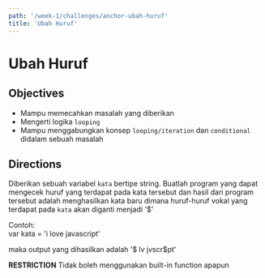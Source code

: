 ```yaml
---
path: '/week-1/challenges/anchor-ubah-huruf'
title: 'Ubah Huruf'
---
```


# Ubah Huruf

## Objectives
- Mampu memecahkan masalah yang diberikan
- Mengerti logika `looping`
- Mampu menggabungkan konsep `looping/iteration` dan `conditional` didalam sebuah masalah


## Directions
Diberikan sebuah variabel `kata` bertipe string. Buatlah program yang dapat mengecek huruf yang terdapat pada kata tersebut dan hasil dari program tersebut adalah menghasilkan kata baru dimana huruf-huruf vokal yang terdapat pada `kata` akan diganti menjadi '$'

Contoh:<br>
var kata = 'i love javascript'

maka output yang dihasilkan adalah '$ l$v$ j$v$scr$pt'

**RESTRICTION**
Tidak boleh menggunakan built-in function apapun

